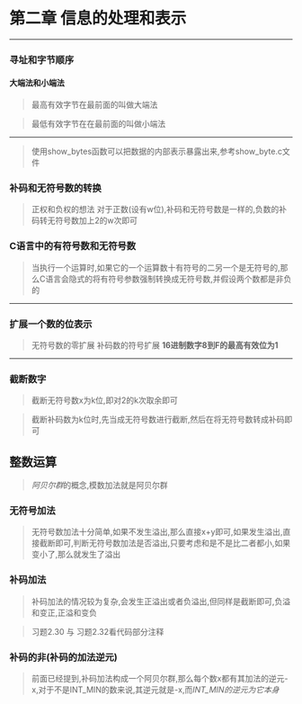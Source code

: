 # 第二章 信息的处理和表示

---
### 寻址和字节顺序
#### 大端法和小端法
> 最高有效字节在最前面的叫做大端法

> 最低有效字节在在最前面的叫做小端法

---
> 使用show_bytes函数可以把数据的内部表示暴露出来,参考show_byte.c文件

### 补码和无符号数的转换
> 正权和负权的想法
> 对于正数(设有w位),补码和无符号数是一样的,负数的补码转无符号数加上2的w次即可

### C语言中的有符号数和无符号数
> 当执行一个运算时,如果它的一个运算数十有符号的二另一个是无符号的,那么C语言会隐式的将有符号参数强制转换成无符号数,并假设两个数都是非负的

---
### 扩展一个数的位表示
> 无符号数的零扩展
> 补码数的符号扩展
> **16进制数字8到F的最高有效位为1**
---

### 截断数字

> 截断无符号数x为k位,即对2的k次取余即可

> 截断补码数为k位时,先当成无符号数进行截断,然后在将无符号数转成补码即可

## 整数运算
> *阿贝尔群*的概念,模数加法就是阿贝尔群

### 无符号加法
> 无符号数加法十分简单,如果不发生溢出,那么直接x+y即可,如果发生溢出,直接截断即可,判断无符号数加法是否溢出,只要考虑和是不是比二者都小,如果变小了,那么就发生了溢出

### 补码加法
> 补码加法的情况较为复杂,会发生正溢出或者负溢出,但同样是截断即可,负溢和变正,正溢和变负

> 习题2.30 与 习题2.32看代码部分注释

### 补码的非(补码的加法逆元)
> 前面已经提到,补码加法构成一个阿贝尔群,那么每个数x都有其加法的逆元-x,对于不是INT_MIN的数来说,其逆元就是-x,而*INT_MIN的逆元为它本身*

